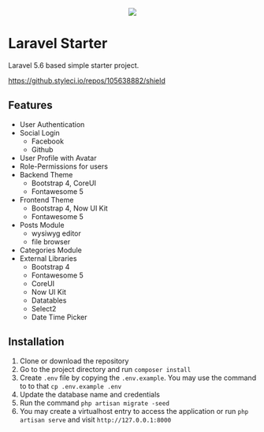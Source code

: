 <p align="center"><img src="https://laravel.com/assets/img/components/logo-laravel.svg"></p>

# Laravel Starter
Laravel 5.6 based simple starter project.


https://github.styleci.io/repos/105638882/shield

## Features

* User Authentication
* Social Login
  * Facebook
  * Github
* User Profile with Avatar
* Role-Permissions for users
* Backend Theme
  * Bootstrap 4, CoreUI
  * Fontawesome 5
* Frontend Theme
  * Bootstrap 4, Now UI Kit
  * Fontawesome 5
* Posts Module
  * wysiwyg editor
  * file browser
* Categories Module
* External Libraries
  * Bootstrap 4
  * Fontawesome 5
  * CoreUI
  * Now UI Kit
  * Datatables
  * Select2
  * Date Time Picker
  
## Installation

1. Clone or download the repository 
2. Go to the project directory and run `composer install`
3. Create `.env` file by copying the `.env.example`. You may use the command to to that `cp .env.example .env`
4. Update the database name and credentials 
5. Run the command `php artisan migrate -seed`
6. You may create a virtualhost entry to access the application or run `php artisan serve` and visit `http://127.0.0.1:8000`
